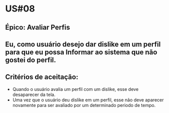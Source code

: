 # US#08

## **Épico:** Avaliar Perfis

## **Eu, como** usuário **desejo** dar dislike em um perfil **para que eu possa** Informar ao sistema que não gostei do perfil.

## **Critérios de aceitação:**

- Quando o usuário avalia um perfil com um dislike, esse deve desaparecer da tela.
- Uma vez que o usuário deu dislike em um perfil, esse não deve aparecer novamente para ser avaliado por um determinado periodo de tempo.
